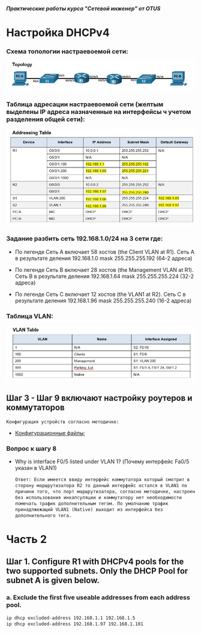 ##### Практические работы курса "Сетевой инженер" от OTUS
#  Настройка DHCPv4
###  Схема топологии настраевоемой сети:
![](Topology.png)
###  Таблица адресации настраевоемой сети (желтым выделены IP адреса назначенные на интерфейсы ч учетом разделения общей сети):
![](addressing_table.png)
### Задание разбить сеть 192.168.1.0/24 на 3 сети где:

* По легенде Сеть A включает 58 хостов (the Client VLAN at R1). Сеть A в результате деления 192.168.1.0 mask 255.255.255.192 (64-2 адреса)

* По легенде Сеть B включает 28 хостов (the Management VLAN at R1). Сеть B в результате деления 192.168.1.64 mask 255.255.255.224 (32-2 адреса)

* По легенде Сеть C включает 12 хостов (the VLAN1 at R2). Сеть C в результате деления 192.168.1.96 mask 255.255.255.240 (16-2 адреса)

###  Таблица VLAN:
![](vlan_table.png)

## Шаг 3 - Шаг 9 включают настройку роутеров и коммутаторов 
    Конфигурация устройств согласно методичке:
- [Конфигурационные файлы;](config/)

### Вопрос к шагу 8
* Why is interface F0/5 listed under VLAN 1? (Почему интерфейс Fa0/5 указан в VLAN1)

      Ответ: Если имеется ввиду интерфейс коммутатора который смотрит в сторону маршрутизатора R2 то данный интерфейс остался в VLAN1 по причини того, что порт маршрутизатора, согласно методичке, настроен без использования инкапсуляции и коммутатору нет необходимости помечать трафик дополнительным тегом. По умолчанию трафик принадлжежащий VLAN1 (Native) выходит из интерфейса без дополнительного тега.
      
# Часть 2
## Шаг 1. Configure R1 with DHCPv4 pools for the two supported subnets. Only the DHCP Pool for subnet A is given below. 
### a. Exclude the first five useable addresses from each address pool.
    ip dhcp excluded-address 192.168.1.1 192.168.1.5
    ip dhcp excluded-address 192.168.1.97 192.168.1.101
